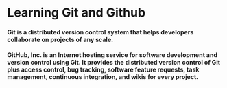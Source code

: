 # Learning Git and Github
#### Git is a distributed version control system that helps developers collaborate on projects of any scale.
#### GitHub, Inc. is an Internet hosting service for software development and version control using Git. It provides the distributed version control of Git plus access control, bug tracking, software feature requests, task management, continuous integration, and wikis for every project.
